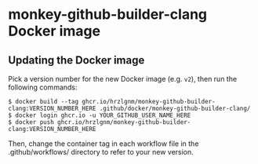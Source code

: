 # monkey-github-builder-clang Docker image

## Updating the Docker image

Pick a version number for the new Docker image (e.g. `v2`), then run the
following commands:

    $ docker build --tag ghcr.io/hrzlgnm/monkey-github-builder-clang:VERSION_NUMBER_HERE .github/docker/monkey-github-builder-clang/
    $ docker login ghcr.io -u YOUR_GITHUB_USER_NAME_HERE
    $ docker push ghcr.io/hrzlgnm/monkey-github-builder-clang:VERSION_NUMBER_HERE

Then, change the container tag in each workflow file in the .github/workflows/
directory to refer to your new version.
